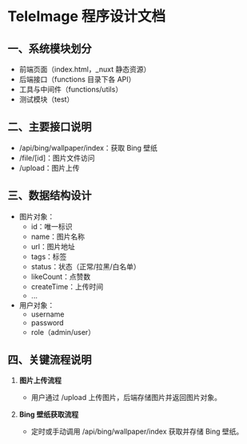 # TeleImage 程序设计文档

## 一、系统模块划分

- 前端页面（index.html，_nuxt 静态资源）
- 后端接口（functions 目录下各 API）
- 工具与中间件（functions/utils）
- 测试模块（test）

## 二、主要接口说明

- /api/bing/wallpaper/index：获取 Bing 壁纸
- /file/[id]：图片文件访问
- /upload：图片上传

## 三、数据结构设计

- 图片对象：
  - id：唯一标识
  - name：图片名称
  - url：图片地址
  - tags：标签
  - status：状态（正常/拉黑/白名单）
  - likeCount：点赞数
  - createTime：上传时间
  - ...
- 用户对象：
  - username
  - password
  - role（admin/user）

## 四、关键流程说明

1. **图片上传流程**

   - 用户通过 /upload 上传图片，后端存储图片并返回图片对象。
2. **Bing 壁纸获取流程**

   - 定时或手动调用 /api/bing/wallpaper/index 获取并存储 Bing 壁纸。
